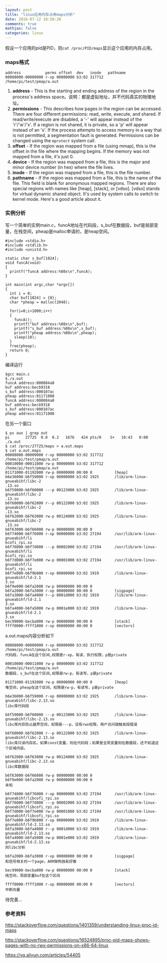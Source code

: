 ```yaml
---
layout: post
title: "linux应用内存占用maps分析"
date: 2016-07-12 10:50:20
comments: true
mathjax: false
categories: linux
---
```


假设一个应用的pid是PID，则`cat /proc/PID/maps`显示这个应用的内存占用。

<!--more-->

### maps格式

```
address           perms offset  dev   inode   pathname
00008000-00009000 r-xp 00000000 b3:02 317712     /home/pi/test/pmap/a.out
```

1. **address** - This is the starting and ending address of the region in the process's address space。说明：都是虚拟地址，并不代码真实的物理地址。
2. **permissions** - This describes how pages in the region can be accessed. There are four different permissions: read, write, execute, and shared. If read/write/execute are disabled, a '-' will appear instead of the 'r'/'w'/'x'. If a region is not shared, it is private, so a 'p' will appear instead of an 's'. If the process attempts to access memory in a way that is not permitted, a segmentation fault is generated. Permissions can be changed using the `mprotect` system call.
3. **offset** - If the region was mapped from a file (using mmap), this is the offset in the file where the mapping begins. If the memory was not mapped from a file, it's just 0.
4. **device** - If the region was mapped from a file, this is the major and minor device number (in hex) where the file lives.
5. **inode** - If the region was mapped from a file, this is the file number.
6. **pathname** - If the region was mapped from a file, this is the name of the file. This field is blank for anonymous mapped regions. There are also special regions with names like [heap], [stack], or [vdso]. [vdso] stands for virtual dynamic shared object. It's used by system calls to switch to kernel mode. Here's a good article about it.

### 实例分析

写一个简单的实例main.c，funcA地址在代码段，s_buf在数据段，buf是局部变量，在栈空间，pheap是malloc申请的，是heap空间。

```
#include <stdio.h>
#include <stdlib.h>
#include <unistd.h>

static char s_buf[1024];
void funcA(void)
{
  printf("funcA address:%08x\n",funcA);
}

int main(int argc,char *argv[])
{
  int i = 0;
  char buf[1024] = {0};
  char *pheap = malloc(2048);

  for(i=0;i<1000;i++)
  {
    funcA();
    printf("buf address:%08x\n",buf);
    printf("s_buf address:%08x\n",s_buf);
    printf("pheap address:%08x\n",pheap);
    sleep(10);
  }
  free(pheap);
  return 0;
}
```

编译运行

```
$gcc main.c
$./a.out
funcA address:000084a0
buf address:becb9318
s_buf address:000107ac
pheap address:01171008
funcA address:000084a0
buf address:becb9318
s_buf address:000107ac
pheap address:01171008
```

在另一个窗口

```
$ ps aux | grep out
pi       27725  0.0  0.2   1676   424 pts/0    S+   10:43   0:00 ./a.out
$ cat /proc/27725/maps > a.out.maps
$ cat a.out.maps
00008000-00009000 r-xp 00000000 b3:02 317712     /home/pi/test/pmap/a.out
00010000-00011000 rw-p 00000000 b3:02 317712     /home/pi/test/pmap/a.out
01171000-01192000 rw-p 00000000 00:00 0          [heap]
b6e36000-b6f59000 r-xp 00000000 b3:02 1925       /lib/arm-linux-gnueabihf/libc-2
.13.so
b6f59000-b6f60000 ---p 00123000 b3:02 1925       /lib/arm-linux-gnueabihf/libc-2
.13.so
b6f60000-b6f62000 r--p 00122000 b3:02 1925       /lib/arm-linux-gnueabihf/libc-2
.13.so
b6f62000-b6f63000 rw-p 00124000 b3:02 1925       /lib/arm-linux-gnueabihf/libc-2
.13.so
b6f63000-b6f66000 rw-p 00000000 00:00 0
b6f74000-b6f76000 r-xp 00000000 b3:02 27194      /usr/lib/arm-linux-gnueabihf/li
bcofi_rpi.so
b6f76000-b6f7d000 ---p 00002000 b3:02 27194      /usr/lib/arm-linux-gnueabihf/li
bcofi_rpi.so
b6f7d000-b6f7e000 rw-p 00001000 b3:02 27194      /usr/lib/arm-linux-gnueabihf/li
bcofi_rpi.so
b6f7e000-b6f9b000 r-xp 00000000 b3:02 1919       /lib/arm-linux-gnueabihf/ld-2.1
3.so
b6f9e000-b6fa2000 rw-p 00000000 00:00 0
b6fa2000-b6fa3000 r-xp 00000000 00:00 0          [sigpage]
b6fa3000-b6fa4000 r--p 0001d000 b3:02 1919       /lib/arm-linux-gnueabihf/ld-2.1
3.so
b6fa4000-b6fa5000 rw-p 0001e000 b3:02 1919       /lib/arm-linux-gnueabihf/ld-2.1
3.so
bec99000-becba000 rw-p 00000000 00:00 0          [stack]
ffff0000-ffff1000 r-xp 00000000 00:00 0          [vectors]
```

a.out.maps内容分析如下

```
00008000-00009000 r-xp 00000000 b3:02 317712     /home/pi/test/pmap/a.out  
代码段，funcA在这个区间,权限是r-xp，有读、执行权限，p是private
```

```
00010000-00011000 rw-p 00000000 b3:02 317712     /home/pi/test/pmap/a.out  
数据段，s_buf在这个区间,权限是rw-p，有读写，p是private
```

```
01171000-01192000 rw-p 00000000 00:00 0          [heap]
堆空间，pheap在这个区间，权限是rw-p，有读写，p是private
```

```
b6e36000-b6f59000 r-xp 00000000 b3:02 1925       /lib/arm-linux-gnueabihf/libc-2.13.so
libc库代码段
```

```
b6f59000-b6f60000 ---p 00123000 b3:02 1925       /lib/arm-linux-gnueabihf/libc-2.13.so
libc库内存防止越界空间，权限是---p，没有rwx权限，用户访问就触发段错误
```

```
b6f60000-b6f62000 r--p 00122000 b3:02 1925       /lib/arm-linux-gnueabihf/libc-2.13.so
libc库只读内存区。如果const变量，则在代码段；如果是全局变量则在数据段，还不知道这个区域内容。
```

```
b6f62000-b6f63000 rw-p 00124000 b3:02 1925       /lib/arm-linux-gnueabihf/libc-2.13.so
libc库数据段
```

```
b6f63000-b6f66000 rw-p 00000000 00:00 0
b6f9e000-b6fa2000 rw-p 00000000 00:00 0
未知
```

```
b6f74000-b6f76000 r-xp 00000000 b3:02 27194      /usr/lib/arm-linux-gnueabihf/libcofi_rpi.so
b6f76000-b6f7d000 ---p 00002000 b3:02 27194      /usr/lib/arm-linux-gnueabihf/libcofi_rpi.so
b6f7d000-b6f7e000 rw-p 00001000 b3:02 27194      /usr/lib/arm-linux-gnueabihf/libcofi_rpi.so
b6f7e000-b6f9b000 r-xp 00000000 b3:02 1919       /lib/arm-linux-gnueabihf/ld-2.13.so
b6fa3000-b6fa4000 r--p 0001d000 b3:02 1919       /lib/arm-linux-gnueabihf/ld-2.13.so
b6fa4000-b6fa5000 rw-p 0001e000 b3:02 1919       /lib/arm-linux-gnueabihf/ld-2.13.so
同libc分析
```

```
b6fa2000-b6fa3000 r-xp 00000000 00:00 0          [sigpage]
和信号相关的一个page，ARM架构独有好像
```

```
bec99000-becba000 rw-p 00000000 00:00 0          [stack]
栈空间，局部变量buf在这个区间
```

```
ffff0000-ffff1000 r-xp 00000000 00:00 0          [vectors]
中断向量
```

待完善...

### 参考资料

<http://stackoverflow.com/questions/1401359/understanding-linux-proc-id-maps>

<http://stackoverflow.com/questions/16524895/proc-pid-maps-shows-pages-with-no-rwx-permissions-on-x86-64-linux>

<https://yq.aliyun.com/articles/54405>
